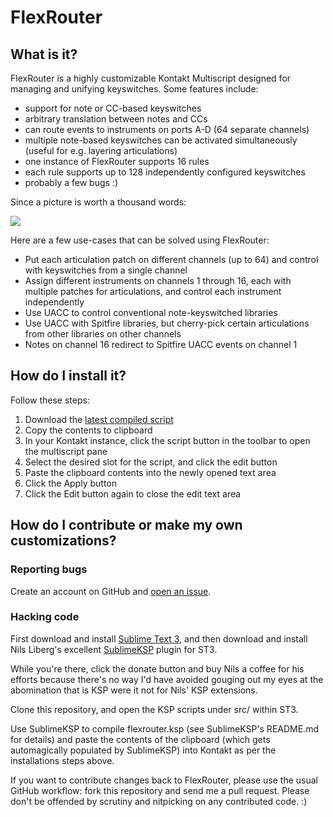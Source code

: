 # FlexRouter

## What is it?

FlexRouter is a highly customizable Kontakt Multiscript designed for managing and unifying keyswitches.  Some features include:

* support for note or CC-based keyswitches
* arbitrary translation between notes and CCs
* can route events to instruments on ports A-D (64 separate channels)
* multiple note-based keyswitches can be activated simultaneously (useful for e.g. layering articulations)
* one instance of FlexRouter supports 16 rules
* each rule supports up to 128 independently configured keyswitches
* probably a few bugs :)

Since a picture is worth a thousand words:

![](https://www.urandom.ca/flexrouter/flexrouter.png)


Here are a few use-cases that can be solved using FlexRouter:

* Put each articulation patch on different channels (up to 64) and control with keyswitches
  from a single channel
* Assign different instruments on channels 1 through 16, each with multiple patches for articulations, and
  control each instrument independently
* Use UACC to control conventional note-keyswitched libraries
* Use UACC with Spitfire libraries, but cherry-pick certain articulations from
  other libraries on other channels
* Notes on channel 16 redirect to Spitfire UACC events on channel 1



## How do I install it?

Follow these steps:

1. Download the [latest compiled script](https://github.com/jtackaberry/flexrouter/releases/latest)
2. Copy the contents to clipboard
3. In your Kontakt instance, click the script button in the toolbar to open the multiscript pane
4. Select the desired slot for the script, and click the edit button
5. Paste the clipboard contents into the newly opened text area
6. Click the Apply button
7. Click the Edit button again to close the edit text area



## How do I contribute or make my own customizations?

### Reporting bugs

Create an account on GitHub and [open an issue](https://github.com/jtackaberry/flexrouter/issues).


### Hacking code

First download and install [Sublime Text 3](http://www.sublimetext.com/3), and then download and install Nils Liberg's excellent [SublimeKSP](http://nilsliberg.se/ksp/) plugin for ST3.

While you're there, click the donate button and buy Nils a coffee for his efforts because there's no way I'd have avoided gouging out my eyes at the abomination that is KSP were it not for Nils' KSP extensions.

Clone this repository, and open the KSP scripts under src/ within ST3.

Use SublimeKSP to compile flexrouter.ksp (see SublimeKSP's README.md for details) and paste the contents of the clipboard (which gets automagically populated by SublimeKSP) into Kontakt as per the installations steps above.

If you want to contribute changes back to FlexRouter, please use the usual GitHub workflow: fork this repository and send me a pull request.  Please don't be offended by scrutiny and nitpicking on any contributed code. :)
